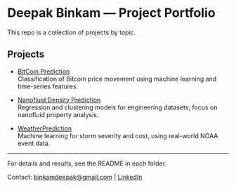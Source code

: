# Deepak Binkam — Project Portfolio

This repo is a collection of projects by topic.

## Projects

- [BitCoin Prediction](./DataScience/BitCoin%20Prediction)  
  Classification of Bitcoin price movement using machine learning and time-series features.

- [Nanofluid Density Prediction](./DataScience/Nanofluid%20Density%20Prediction)  
  Regression and clustering models for engineering datasets; focus on nanofluid property analysis.

- [WeatherPrediction](./DataScience/WeatherPrediction)  
  Machine learning for storm severity and cost, using real-world NOAA event data.


---

For details and results, see the README in each folder.

Contact: binkamdeepak@gmail.com | [LinkedIn](https://www.linkedin.com/in/dbinkam)
